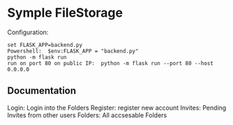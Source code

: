 # Symple FileStorage

Configuration:
```
set FLASK_APP=backend.py  
Powershell:  $env:FLASK_APP = "backend.py"  
python -m flask run  
run on port 80 on public IP:  python -m flask run --port 80 --host 0.0.0.0
```

## Documentation
Login: Login into the Folders
Register: register new account
Invites: Pending Invites from other users
Folders: All accsesable Folders
